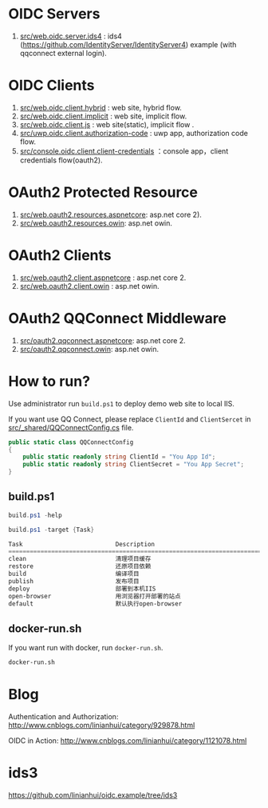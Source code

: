 # OIDC Servers
1. [src/web.oidc.server.ids4](src/web.oidc.server.ids4) : ids4 (https://github.com/IdentityServer/IdentityServer4) example (with qqconnect external login).

# OIDC Clients
1. [src/web.oidc.client.hybrid](src/web.oidc.client.hybrid) : web site, hybrid flow.
1. [src/web.oidc.client.implicit](src/web.oidc.client.implicit) : web site, implicit flow.
1. [src/web.oidc.client.js](src/web.oidc.client.js) : web site(static), implicit flow .
1. [src/uwp.oidc.client.authorization-code](src/uwp.oidc.client.authorization-code) : uwp app, authorization code flow.
1. [src/console.oidc.client.client-credentials](src/console.oidc.client.client-credentials) ：console app，client credentials flow(oauth2).

# OAuth2 Protected Resource
1. [src/web.oauth2.resources.aspnetcore](src/web.oauth2.resources.aspnetcore): asp.net core 2).
1. [src/web.oauth2.resources.owin](src/web.oauth2.resources.owin): asp.net owin.

# OAuth2 Clients
1. [src/web.oauth2.client.aspnetcore](src/web.oauth2.client.aspnetcore) : asp.net core 2.
1. [src/web.oauth2.client.owin](src/web.oauth2.client.owin) : asp.net owin.

# OAuth2 QQConnect Middleware
1. [src/oauth2.qqconnect.aspnetcore](src/oauth2.qqconnect.aspnetcore): asp.net core 2.
1. [src/oauth2.qqconnect.owin](src/oauth2.qqconnect.owin): asp.net owin.

# How to run?
Use administrator run `build.ps1` to deploy demo web site to local IIS. 

If you want use QQ Connect, please replace `ClientId` and `ClientSercet` in [src/_shared/QQConnectConfig.cs](src/_shared/QQConnectConfig.cs) file.
``` csharp
public static class QQConnectConfig
{
    public static readonly string ClientId = "You App Id";
    public static readonly string ClientSecret = "You App Secret";
}
```

## build.ps1

```powershell
build.ps1 -help

build.ps1 -target {Task}

Task                          Description
================================================================================
clean                         清理项目缓存
restore                       还原项目依赖
build                         编译项目
publish                       发布项目
deploy                        部署到本机IIS
open-browser                  用浏览器打开部署的站点
default                       默认执行open-browser
```

## docker-run.sh
If you want run with docker, run `docker-run.sh`.
```bash
docker-run.sh
```

# Blog
Authentication and Authorization: http://www.cnblogs.com/linianhui/category/929878.html

OIDC in Action: http://www.cnblogs.com/linianhui/category/1121078.html

# ids3
https://github.com/linianhui/oidc.example/tree/ids3 
